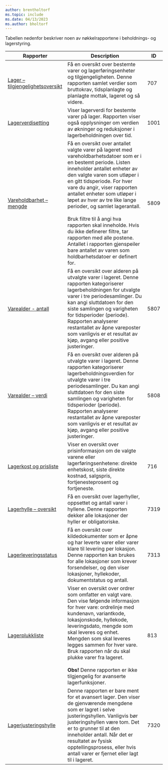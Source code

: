 ```yaml
---
author: brentholtorf
ms.topic: include
ms.date: 04/13/2023
ms.author: bholtorf
---
```


Tabellen nedenfor beskriver noen av nøkkelrapportene i beholdnings- og lagerstyring.

| Rapporter | Description | ID | 
|---------|---------|---------|
|[Lager – tilgjengelighetsoversikt](https://businesscentral.dynamics.com?report=707)|Få en oversikt over bestemte varer og lagerføringsenheter og tilgjengeligheten. Denne rapporten samlet verdier som bruttokrav, tidsplanlagte og planlagte mottak, lageret og så videre. |707|
|[Lagerverdisetting](https://businesscentral.dynamics.com?report=1001)|Viser lagerverdi for bestemte varer på lager. Rapporten viser også opplysninger om verdien av økninger og reduksjoner i lagerbeholdningen over tid.|1001|
|[Vareholdbarhet – mengde](https://businesscentral.dynamics.com?report=5809)|Få en oversikt over antallet valgte varer på lageret med vareholdbarhetsdatoer som er i en bestemt periode. Listen inneholder antallet enheter av den valgte varen som utløper i en gitt tidsperiode. For hver vare du angir, viser rapporten antallet enheter som utløper i løpet av hver av tre like lange perioder, og samlet lagerantall.<br><br>Bruk filtre til å angi hva rapporten skal inneholde. Hvis du ikke definerer filtre, tar rapporten med alle postene. Antallet i rapporten gjenspeiler bare antallet av varen som holdbarhetsdatoer er definert for.|5809|
|[Varealder - antall](https://businesscentral.dynamics.com?report=5807)|Få en oversikt over alderen på utvalgte varer i lageret. Denne rapporten kategoriserer lagerbeholdningen for utvalgte varer i tre periodesamlinger. Du kan angi sluttdatoen for den siste samlingen og varigheten for tidsperioder (periode). Rapporten analyserer restantallet av åpne vareposter som vanligvis er et resultat av kjøp, avgang eller positive justeringer.|5807|
|[Varealder – verdi](https://businesscentral.dynamics.com?report=5808)|Få en oversikt over alderen på utvalgte varer i lageret. Denne rapporten kategoriserer lagerbeholdningsverdien for utvalgte varer i tre periodesamlinger. Du kan angi sluttdatoen for den siste samlingen og varigheten for tidsperioder (periode). Rapporten analyserer restantallet av åpne vareposter som vanligvis er et resultat av kjøp, avgang eller positive justeringer.|5808|
|[Lagerkost og prisliste](https://businesscentral.dynamics.com?report=716)|Viser en oversikt over prisinformasjon om de valgte varene eller lagerføringsenhetene: direkte enhetskost, siste direkte kostnad, salgspris, fortjenesteprosent og fortjeneste. |716|
|[Lagerhylle – oversikt](https://businesscentral.dynamics.com?report=7319)|Få en oversikt over lagerhyller, oppsettet og antall varer i hyllene. Denne rapporten dekker alle lokasjoner der hyller er obligatoriske. |7319|
|[Lagerleveringsstatus](https://businesscentral.dynamics.com?report=7313)|Få en oversikt over kildedokumenter som er åpne og har leverte varer eller varer klare til levering per lokasjon. Denne rapporten kan brukes for alle lokasjoner som krever forsendelser, og den viser lokasjoner, hyllekoder, dokumentstatus og antall.|7313|
|[Lagerplukkliste](https://businesscentral.dynamics.com?report=813)|Viser en oversikt over ordrer som omfatter en valgt vare. Den vise følgende informasjon for hver vare: ordrelinje med kundenavn, variantkode, lokasjonskode, hyllekode, leveringsdato, mengde som skal leveres og enhet. Mengden som skal leveres legges sammen for hver vare. Bruk rapporten når du skal plukke varer fra lageret.<br><br>**Obs!** Denne rapporten er ikke tilgjengelig for avanserte lagerfunksjoner.|813|
|[Lagerjusteringshylle](https://businesscentral.dynamics.com?report=7320)|Denne rapporten er bare ment for et avansert lager. Den viser de gjenværende mengdene som er lagret i selve justeringshyllen. Vanligvis bør justeringshyllen være tom. Det er to grunner til at den inneholder antall. Når det er resultatet av fysisk opptellingsprosess, eller hvis antall varer er fjernet eller lagt til i lageret.|7320|
